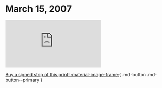 # March 15, 2007

![](https://www.achewood.com/comic.php?date=03152007)

[Buy a signed strip of this print! :material-image-frame:](https://achewood-holiday-pop-up.myshopify.com/products/strip#03152007){ .md-button .md-button--primary }
